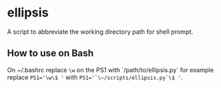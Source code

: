 ellipsis
========
A script to abbreviate the working directory path for shell prompt.

How to use on Bash
------------------
On ~/.bashrc replace `\w` on the PS1 with \`/path/to/ellipsis.py\` for example replace `PS1='\w\$ '` with ```PS1='`\~/scripts/ellipsis.py`\$ '```.
